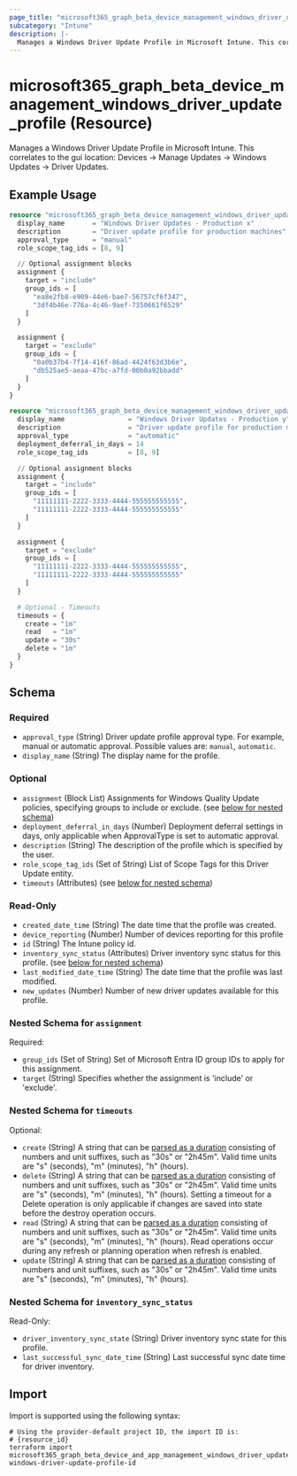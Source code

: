 ```yaml
---
page_title: "microsoft365_graph_beta_device_management_windows_driver_update_profile Resource - microsoft365"
subcategory: "Intune"
description: |-
  Manages a Windows Driver Update Profile in Microsoft Intune. This correlates to the gui location: Devices -> Manage Updates -> Windows Updates -> Driver Updates.
---
```


# microsoft365_graph_beta_device_management_windows_driver_update_profile (Resource)

Manages a Windows Driver Update Profile in Microsoft Intune. This correlates to the gui location: Devices -> Manage Updates -> Windows Updates -> Driver Updates.

## Example Usage

```terraform
resource "microsoft365_graph_beta_device_management_windows_driver_update_profile" "manual_example" {
  display_name       = "Windows Driver Updates - Production x"
  description        = "Driver update profile for production machines"
  approval_type      = "manual"
  role_scope_tag_ids = [8, 9]

  // Optional assignment blocks
  assignment {
    target = "include"
    group_ids = [
      "ea8e2fb8-e909-44e6-bae7-56757cf6f347",
      "3df4b46e-776a-4c46-9aef-7350661f6529"
    ]
  }

  assignment {
    target = "exclude"
    group_ids = [
      "0a0b37b4-7f14-416f-86ad-4424f63d3b6e",
      "db525ae5-aeaa-47bc-a7fd-00b0a92bbadd"
    ]
  }
}

resource "microsoft365_graph_beta_device_management_windows_driver_update_profile" "automatic_example" {
  display_name                = "Windows Driver Updates - Production y"
  description                 = "Driver update profile for production machines"
  approval_type               = "automatic"
  deployment_deferral_in_days = 14
  role_scope_tag_ids          = [8, 9]

  // Optional assignment blocks
  assignment {
    target = "include"
    group_ids = [
      "11111111-2222-3333-4444-555555555555",
      "11111111-2222-3333-4444-555555555555"
    ]
  }

  assignment {
    target = "exclude"
    group_ids = [
      "11111111-2222-3333-4444-555555555555",
      "11111111-2222-3333-4444-555555555555"
    ]
  }

  # Optional - Timeouts
  timeouts = {
    create = "1m"
    read   = "1m"
    update = "30s"
    delete = "1m"
  }
}
```

<!-- schema generated by tfplugindocs -->
## Schema

### Required

- `approval_type` (String) Driver update profile approval type. For example, manual or automatic approval. Possible values are: `manual`, `automatic`.
- `display_name` (String) The display name for the profile.

### Optional

- `assignment` (Block List) Assignments for Windows Quality Update policies, specifying groups to include or exclude. (see [below for nested schema](#nestedblock--assignment))
- `deployment_deferral_in_days` (Number) Deployment deferral settings in days, only applicable when ApprovalType is set to automatic approval.
- `description` (String) The description of the profile which is specified by the user.
- `role_scope_tag_ids` (Set of String) List of Scope Tags for this Driver Update entity.
- `timeouts` (Attributes) (see [below for nested schema](#nestedatt--timeouts))

### Read-Only

- `created_date_time` (String) The date time that the profile was created.
- `device_reporting` (Number) Number of devices reporting for this profile
- `id` (String) The Intune policy id.
- `inventory_sync_status` (Attributes) Driver inventory sync status for this profile. (see [below for nested schema](#nestedatt--inventory_sync_status))
- `last_modified_date_time` (String) The date time that the profile was last modified.
- `new_updates` (Number) Number of new driver updates available for this profile.

<a id="nestedblock--assignment"></a>
### Nested Schema for `assignment`

Required:

- `group_ids` (Set of String) Set of Microsoft Entra ID group IDs to apply for this assignment.
- `target` (String) Specifies whether the assignment is 'include' or 'exclude'.


<a id="nestedatt--timeouts"></a>
### Nested Schema for `timeouts`

Optional:

- `create` (String) A string that can be [parsed as a duration](https://pkg.go.dev/time#ParseDuration) consisting of numbers and unit suffixes, such as "30s" or "2h45m". Valid time units are "s" (seconds), "m" (minutes), "h" (hours).
- `delete` (String) A string that can be [parsed as a duration](https://pkg.go.dev/time#ParseDuration) consisting of numbers and unit suffixes, such as "30s" or "2h45m". Valid time units are "s" (seconds), "m" (minutes), "h" (hours). Setting a timeout for a Delete operation is only applicable if changes are saved into state before the destroy operation occurs.
- `read` (String) A string that can be [parsed as a duration](https://pkg.go.dev/time#ParseDuration) consisting of numbers and unit suffixes, such as "30s" or "2h45m". Valid time units are "s" (seconds), "m" (minutes), "h" (hours). Read operations occur during any refresh or planning operation when refresh is enabled.
- `update` (String) A string that can be [parsed as a duration](https://pkg.go.dev/time#ParseDuration) consisting of numbers and unit suffixes, such as "30s" or "2h45m". Valid time units are "s" (seconds), "m" (minutes), "h" (hours).


<a id="nestedatt--inventory_sync_status"></a>
### Nested Schema for `inventory_sync_status`

Read-Only:

- `driver_inventory_sync_state` (String) Driver inventory sync state for this profile.
- `last_successful_sync_date_time` (String) Last successful sync date time for driver inventory.

## Import

Import is supported using the following syntax:

```shell
# Using the provider-default project ID, the import ID is:
# {resource_id}
terraform import microsoft365_graph_beta_device_and_app_management_windows_driver_update_profile.example windows-driver-update-profile-id
```